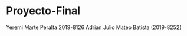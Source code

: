 # Proyecto-Final
Yeremi Marte Peralta 2019-8126
              Adrian Julio Mateo Batista (2019-8252)
